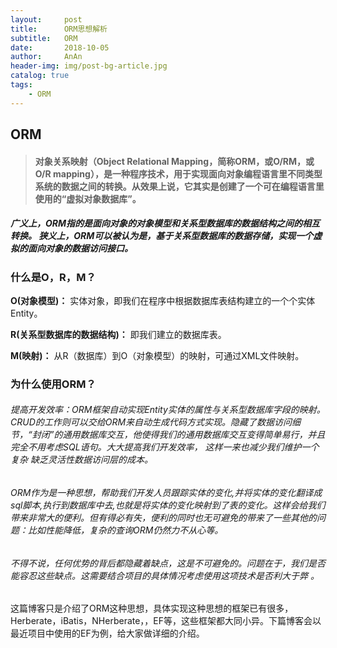 ```yaml
---
layout:     post
title:      ORM思想解析
subtitle:   ORM
date:       2018-10-05
author:     AnAn
header-img: img/post-bg-article.jpg
catalog: true
tags:
    - ORM
---
```


## ORM
> #### 对象关系映射（Object Relational Mapping，简称ORM，或O/RM，或O/R mapping），是一种程序技术，用于实现面向对象编程语言里不同类型系统的数据之间的转换。从效果上说，它其实是创建了一个可在编程语言里使用的“虚拟对象数据库”。

##### 广义上，ORM指的是面向对象的对象模型和关系型数据库的数据结构之间的相互转换。 狭义上，ORM可以被认为是，基于关系型数据库的数据存储，实现一个虚拟的面向对象的数据访问接口。

### 什么是O，R，M？
**O(对象模型)：** 实体对象，即我们在程序中根据数据库表结构建立的一个个实体Entity。

**R(关系型数据库的数据结构)：** 即我们建立的数据库表。

**M(映射)：** 从R（数据库）到O（对象模型）的映射，可通过XML文件映射。 

### 为什么使用ORM？
###### 提高开发效率：ORM框架自动实现Entity实体的属性与关系型数据库字段的映射。CRUD的工作则可以交给ORM来自动生成代码方式实现。隐藏了数据访问细节，“封闭”的通用数据库交互，他使得我们的通用数据库交互变得简单易行，并且完全不用考虑SQL语句。大大提高我们开发效率， 这样一来也减少我们维护一个复杂 缺乏灵活性数据访问层的成本。

###### ORM作为是一种思想，帮助我们开发人员跟踪实体的变化,并将实体的变化翻译成sql脚本,执行到数据库中去,也就是将实体的变化映射到了表的变化。这样会给我们带来非常大的便利。但有得必有失，便利的同时也无可避免的带来了一些其他的问题：比如性能降低，复杂的查询ORM仍然力不从心等。 


###### 不得不说，任何优势的背后都隐藏着缺点，这是不可避免的。问题在于，我们是否能容忍这些缺点。这需要结合项目的具体情况考虑使用这项技术是否利大于弊 。 


这篇博客只是介绍了ORM这种思想，具体实现这种思想的框架已有很多，Herberate，iBatis，NHerberate，，EF等，这些框架都大同小异。下篇博客会以最近项目中使用的EF为例，给大家做详细的介绍。
